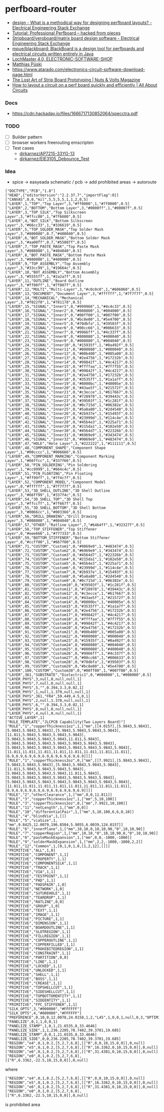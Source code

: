 perfboard-router
================
- [design - What is a methodical way for designing perfboard layouts? - Electrical Engineering Stack Exchange](https://electronics.stackexchange.com/questions/577198/what-is-a-methodical-way-for-designing-perfboard-layouts)
- [Tutorial: Professional Perfboard – hacked from pieces](https://hackedfrompieces.wordpress.com/2013/03/17/tutorial-professional-perfboard/)
- [Stripboard/veroboard/matrix board design software - Electrical Engineering Stack Exchange](https://electronics.stackexchange.com/questions/1600/stripboard-veroboard-matrix-board-design-software)
- [mpue/blackboard: BlackBoard is a design tool for perfboards and electrical circuits written entirely in Java](https://github.com/mpue/blackboard/tree/master)
- [LochMaster 4.0, ELECTRONIC-SOFTWARE-SHOP](https://www.electronic-software-shop.com/lng/en/electronic-software/lochmaster-40.html?language=en)
- [Matthias Püski](https://www.pueski.de/?p=41)
- https://www.atarado.com/electronics-circuit-software-download-page.html
- [The Lost Art of Strip Board Prototyping | Nuts & Volts Magazine](https://www.nutsvolts.com/magazine/article/june2013_Dratwa)
- [How to layout a circuit on a perf board quickly and efficiently | All About Circuits](https://forum.allaboutcircuits.com/threads/how-to-layout-a-circuit-on-a-perf-board-quickly-and-efficiently.165628/)

### Docs
- https://cdn.hackaday.io/files/1666717130852064/specctra.pdf

### TODO
- [ ] Builder pattern
- [ ] browser workers freerouting emscripten
- [ ] Test cases
  - [dirkarnez/AP7215-33YG-13](https://github.com/dirkarnez/AP7215-33YG-13)
  - [dirkarnez/EIE3105_Debounce_Test](https://github.com/dirkarnez/EIE3105_Debounce_Test)

### Idea
- spice -> easyeada schematic / pcb -> add prohibited areas -> autoroute
```
["DOCTYPE","PCB","1.8"]
["HEAD",{"editorVersion":"2.2.37.7","importFlag":0}]
["CANVAS",0,0,"mil",5,5,5,5,1,1,2,0,5]
["LAYER",1,"TOP","Top Layer",3,"#ff0000",1,"#7f0000",0.5]
["LAYER",2,"BOTTOM","Bottom Layer",3,"#0000ff",1,"#00007f",0.5]
["LAYER",3,"TOP_SILK","Top Silkscreen Layer",3,"#ffcc00",1,"#7f6600",0.5]
["LAYER",4,"BOT_SILK","Bottom Silkscreen Layer",3,"#66cc33",1,"#336619",0.5]
["LAYER",5,"TOP_SOLDER_MASK","Top Solder Mask Layer",3,"#800080",0.7,"#400040",0.5]
["LAYER",6,"BOT_SOLDER_MASK","Bottom Solder Mask Layer",3,"#aa00ff",0.7,"#55007f",0.5]
["LAYER",7,"TOP_PASTE_MASK","Top Paste Mask Layer",3,"#808080",1,"#404040",0.5]
["LAYER",8,"BOT_PASTE_MASK","Bottom Paste Mask Layer",3,"#800000",1,"#400000",0.5]
["LAYER",9,"TOP_ASSEMBLY","Top Assembly Layer",3,"#33cc99",1,"#19664c",0.5]
["LAYER",10,"BOT_ASSEMBLY","Bottom Assembly Layer",3,"#5555ff",1,"#2a2a7f",0.5]
["LAYER",11,"OUTLINE","Board Outline Layer",3,"#ff00ff",1,"#7f007f",0.5]
["LAYER",12,"MULTI","Multi-Layer",3,"#c0c0c0",1,"#606060",0.5]
["LAYER",13,"DOCUMENT","Document Layer",3,"#ffffff",1,"#7f7f7f",0.5]
["LAYER",14,"MECHANICAL","Mechanical Layer",3,"#f022f0",1,"#781178",0.5]
["LAYER",15,"SIGNAL","Inner1",0,"#999966",1,"#4c4c33",0.5]
["LAYER",16,"SIGNAL","Inner2",0,"#008000",1,"#004000",0.5]
["LAYER",17,"SIGNAL","Inner3",0,"#00ff00",1,"#007f00",0.5]
["LAYER",18,"SIGNAL","Inner4",0,"#bc8e00",1,"#5e4700",0.5]
["LAYER",19,"SIGNAL","Inner5",0,"#70dbfa",1,"#39503f",0.5]
["LAYER",20,"SIGNAL","Inner6",0,"#00cc66",1,"#006633",0.5]
["LAYER",21,"SIGNAL","Inner7",0,"#9966ff",1,"#4c337f",0.5]
["LAYER",22,"SIGNAL","Inner8",0,"#800080",1,"#400040",0.5]
["LAYER",23,"SIGNAL","Inner9",0,"#008080",1,"#004040",0.5]
["LAYER",24,"SIGNAL","Inner10",0,"#15935f",1,"#0a492f",0.5]
["LAYER",25,"SIGNAL","Inner11",0,"#000080",1,"#000040",0.5]
["LAYER",26,"SIGNAL","Inner12",0,"#00b400",1,"#005a00",0.5]
["LAYER",27,"SIGNAL","Inner13",0,"#2e4756",1,"#17232b",0.5]
["LAYER",28,"SIGNAL","Inner14",0,"#99842f",1,"#4c4217",0.5]
["LAYER",29,"SIGNAL","Inner15",0,"#ffffaa",1,"#7f7f55",0.5]
["LAYER",30,"SIGNAL","Inner16",0,"#99842f",1,"#4c4217",0.5]
["LAYER",31,"SIGNAL","Inner17",0,"#2e4756",1,"#17232b",0.5]
["LAYER",32,"SIGNAL","Inner18",0,"#3535ff",1,"#1a1a7f",0.5]
["LAYER",33,"SIGNAL","Inner19",0,"#8000bc",1,"#40005e",0.5]
["LAYER",34,"SIGNAL","Inner20",0,"#43ae5f",1,"#21572f",0.5]
["LAYER",35,"SIGNAL","Inner21",0,"#c3ecce",1,"#617667",0.5]
["LAYER",36,"SIGNAL","Inner22",0,"#728978",1,"#39443c",0.5]
["LAYER",37,"SIGNAL","Inner23",0,"#39503f",1,"#1c281f",0.5]
["LAYER",38,"SIGNAL","Inner24",0,"#0c715d",1,"#06382e",0.5]
["LAYER",39,"SIGNAL","Inner25",0,"#5a8a80",1,"#2d4540",0.5]
["LAYER",40,"SIGNAL","Inner26",0,"#2b937e",1,"#15493f",0.5]
["LAYER",41,"SIGNAL","Inner27",0,"#23999d",1,"#114c4e",0.5]
["LAYER",42,"SIGNAL","Inner28",0,"#45b4e3",1,"#225a71",0.5]
["LAYER",43,"SIGNAL","Inner29",0,"#215da1",1,"#102e50",0.5]
["LAYER",44,"SIGNAL","Inner30",0,"#4564d7",1,"#22326b",0.5]
["LAYER",45,"SIGNAL","Inner31",0,"#6969e9",1,"#343474",0.5]
["LAYER",46,"SIGNAL","Inner32",0,"#9069e9",1,"#483474",0.5]
["LAYER",47,"HOLE","Hole Layer",3,"#222222",1,"#111111",0.5]
["LAYER",48,"COMPONENT_SHAPE","Component Shape Layer",1,"#00cccc",1,"#006666",0.5]
["LAYER",49,"COMPONENT_MARKING","Component Marking Layer",1,"#66ffcc",1,"#337f66",0.5]
["LAYER",50,"PIN_SOLDERING","Pin Soldering Layer",1,"#cc9999",1,"#664c4c",0.5]
["LAYER",51,"PIN_FLOATING","Pin Floating Layer",1,"#ff99ff",1,"#7f4c7f",0.5]
["LAYER",52,"COMPONENT_MODEL","Component Model Layer",0,"#ffffff",1,"#7f7f7f",0.5]
["LAYER",53,"3D_SHELL_OUTLINE","3D Shell Outline Layer",3,"#66ff99",1,"#337f4c",0.5]
["LAYER",54,"3D_SHELL_TOP","3D Shell Top Layer",3,"#ffccff",1,"#7f667f",0.5]
["LAYER",55,"3D_SHELL_BOTTOM","3D Shell Bottom Layer",3,"#0066cc",1,"#003366",0.5]
["LAYER",56,"DRILL_DRAWING","Drill Drawing Layer",3,"#008080",1,"#004040",0.5]
["LAYER",57,"OTHER","Ratline Layer",7,"#6464ff",1,"#32327f",0.5]
["LAYER",58,"TOP_STIFFENER","Top Stiffener Layer",0,"#eee666",1,"#777333",0.5]
["LAYER",59,"BOTTOM_STIFFENER","Bottom Stiffener Layer",0,"#ccff00",1,"#667f00",0.5]
["LAYER",71,"CUSTOM","Custom1",0,"#9069e9",1,"#483474",0.5]
["LAYER",72,"CUSTOM","Custom2",0,"#6969e9",1,"#343474",0.5]
["LAYER",73,"CUSTOM","Custom3",0,"#4564d7",1,"#22326b",0.5]
["LAYER",74,"CUSTOM","Custom4",0,"#215da1",1,"#102e50",0.5]
["LAYER",75,"CUSTOM","Custom5",0,"#45b4e3",1,"#225a71",0.5]
["LAYER",76,"CUSTOM","Custom6",0,"#23999d",1,"#114c4e",0.5]
["LAYER",77,"CUSTOM","Custom7",0,"#2b937e",1,"#15493f",0.5]
["LAYER",78,"CUSTOM","Custom8",0,"#5a8a80",1,"#2d4540",0.5]
["LAYER",79,"CUSTOM","Custom9",0,"#0c715d",1,"#06382e",0.5]
["LAYER",80,"CUSTOM","Custom10",0,"#39503f",1,"#1c281f",0.5]
["LAYER",81,"CUSTOM","Custom11",0,"#728978",1,"#39443c",0.5]
["LAYER",82,"CUSTOM","Custom12",0,"#c3ecce",1,"#617667",0.5]
["LAYER",83,"CUSTOM","Custom13",0,"#43ae5f",1,"#21572f",0.5]
["LAYER",84,"CUSTOM","Custom14",0,"#8000bc",1,"#40005e",0.5]
["LAYER",85,"CUSTOM","Custom15",0,"#3535ff",1,"#1a1a7f",0.5]
["LAYER",86,"CUSTOM","Custom16",0,"#2e4756",1,"#17232b",0.5]
["LAYER",87,"CUSTOM","Custom17",0,"#99842f",1,"#4c4217",0.5]
["LAYER",88,"CUSTOM","Custom18",0,"#ffffaa",1,"#7f7f55",0.5]
["LAYER",89,"CUSTOM","Custom19",0,"#99842f",1,"#4c4217",0.5]
["LAYER",90,"CUSTOM","Custom20",0,"#2e4756",1,"#17232b",0.5]
["LAYER",91,"CUSTOM","Custom21",0,"#00b400",1,"#005a00",0.5]
["LAYER",92,"CUSTOM","Custom22",0,"#000080",1,"#000040",0.5]
["LAYER",93,"CUSTOM","Custom23",0,"#15935f",1,"#0a492f",0.5]
["LAYER",94,"CUSTOM","Custom24",0,"#008080",1,"#004040",0.5]
["LAYER",95,"CUSTOM","Custom25",0,"#800080",1,"#400040",0.5]
["LAYER",96,"CUSTOM","Custom26",0,"#9966ff",1,"#4c337f",0.5]
["LAYER",97,"CUSTOM","Custom27",0,"#00cc66",1,"#006633",0.5]
["LAYER",98,"CUSTOM","Custom28",0,"#70dbfa",1,"#39503f",0.5]
["LAYER",99,"CUSTOM","Custom29",0,"#bc8e00",1,"#5e4700",0.5]
["LAYER",100,"CUSTOM","Custom30",0,"#00ff00",1,"#007f00",0.5]
["LAYER",361,"SUBSTRATE","Dielectric1",0,"#000000",1,"#000000",0.5]
["LAYER_PHYS",3,null,0,null,null,1]
["LAYER_PHYS",7,null,0,null,null,1]
["LAYER_PHYS",5,"",0.394,3.3,0.02,1]
["LAYER_PHYS",1,null,1.379,null,null,1]
["LAYER_PHYS",361,"FR4",59.449,4.5,0,1]
["LAYER_PHYS",2,null,1.378,null,null,1]
["LAYER_PHYS",6,"",0.394,3.3,0.02,1]
["LAYER_PHYS",8,null,0,null,null,1]
["LAYER_PHYS",4,null,0,null,null,1]
["ACTIVE_LAYER",1]
["RULE_TEMPLATE","JLCPCB Capability(Two Layers Board)"]
["RULE","1","copperThickness1oz",1,["mm",[[4.0157],[5.9843,5.9843],[5.9843,5.9843,5.9843],[5.9843,5.9843,5.9843,5.9843],[11.811,5.9843,5.9843,5.9843,5.9843],[5.9843,5.9843,5.9843,5.9843,11.811,5.9843],[5.9843,5.9843,5.9843,5.9843,5.9843,5.9843,5.9843],[5.9843,5.9843,5.9843,5.9843,5.9843,5.9843,5.9843,5.9843],[11.811,11.811,11.811,11.811,11.811,11.811,11.811,11.811],[6.9,6.9,6.9,6.9,6.9,6.9,6.9,6.9,6.9]]]]
["RULE","1","copperThickness2oz",0,["mm",[[7.9921],[5.9843,5.9843],[5.9843,5.9843,5.9843],[5.9843,5.9843,5.9843,5.9843],[11.811,5.9843,5.9843,5.9843,5.9843],[5.9843,5.9843,5.9843,5.9843,11.811,5.9843],[5.9843,5.9843,5.9843,5.9843,5.9843,5.9843,5.9843],[5.9843,5.9843,5.9843,5.9843,5.9843,5.9843,5.9843,5.9843],[11.811,11.811,11.811,11.811,11.811,11.811,11.811,11.811],[6.9,6.9,6.9,6.9,6.9,6.9,6.9,6.9,6.9]]]]
["RULE","2","otherClearance",1,["mm",0,0,11.811]]
["RULE","3","copperThickness1oz",1,["mm",5,10,100]]
["RULE","3","copperThickness2oz",0,["mm",7.9921,10,100]]
["RULE","11","netLength",1,["mm",0,0]]
["RULE","10","differentialPair",1,["mm",5,10,100,6,6,0,10]]
["RULE","4","blindVia",1,[]]
["RULE","5","viaSize",1,["mm",9.8425,12.0079,196.8504,5.9055,6.0039,124.0157]]
["RULE","6","innerPlane",1,["mm",10,10,0,10,10,90,"0",10,10,90]]
["RULE","7","copperRegion",1,["mm",10,10,"0",10,10,90,0,"0",10,10,90]]
["RULE","8","pasteMaskExpansion",1,["mm",0,0,-1000,-1000]]
["RULE","9","solderMaskExpansion",1,["mm",2,2,-1000,-1000,2,2]]
["RULE","12","Common",1,[0,1,0,1,0,[1,2,12],[]]]
["PRIMITIVE","ALL",1,0]
["PRIMITIVE","COMPONENT",1,1]
["PRIMITIVE","PROPERTY",1,1]
["PRIMITIVE","COMPONENTSILK",1,1]
["PRIMITIVE","TRACK",1,1]
["PRIMITIVE","VIA",1,1]
["PRIMITIVE","TESTPOINT",1,1]
["PRIMITIVE","PAD",1,1]
["PRIMITIVE","PADSPAIR",1,0]
["PRIMITIVE","NETWORK",1,0]
["PRIMITIVE","SUTUREHOLE",1,1]
["PRIMITIVE","TEARDROP",1,1]
["PRIMITIVE","RATLINE",0,0]
["PRIMITIVE","GROUP",1,0]
["PRIMITIVE","TEXT",1,1]
["PRIMITIVE","IMAGE",1,1]
["PRIMITIVE","PICTURE",1,1]
["PRIMITIVE","DIMENSION",1,1]
["PRIMITIVE","BOARDOUTLINE",1,1]
["PRIMITIVE","SLOTREGION",1,1]
["PRIMITIVE","FILLREGIEN",1,1]
["PRIMITIVE","COPPEROUTLINE",1,1]
["PRIMITIVE","COPPERFILLED",1,1]
["PRIMITIVE","PROHIBITEDREGION",1,1]
["PRIMITIVE","CONSTRAINT",1,1]
["PRIMITIVE","PARTITION",0,0]
["PRIMITIVE","LINE",1,1]
["PRIMITIVE","LOCKED",1,1]
["PRIMITIVE","UNLOCKED",1,1]
["PRIMITIVE","SHELL",1,1]
["PRIMITIVE","BOSS",1,1]
["PRIMITIVE","CREASE",1,1]
["PRIMITIVE","TOPSHELLCUT",1,1]
["PRIMITIVE","SIDESHELLCUT",1,1]
["PRIMITIVE","TOPBOTTOMENTITY",1,1]
["PRIMITIVE","SIDEENTITY",1,1]
["PRIMITIVE","FPC_STIFFENER",1,1]
["SILK_OPTS",3,"#000000","#FFFFFF"]
["SILK_OPTS",4,"#000000","#FFFFFF"]
["PREFERENCE",0,10,0,12.0078,24.0158,1,2,"L45",1,0,0,1,null,0,3,"OPTIMIZA_OPEN",0,"OPTIMIZA_WEAK",true,true]
["PANELIZE",0,1,1,0,0,1]
["PANELIZE_STAMP",1,0,1,21.6535,8,33.4646]
["PANELIZE_SIDE",1,1,236.2205,78.7402,39.3701,19.685]
["PANELIZE_STAMP",0,0,1,21.6535,8,33.4646]
["PANELIZE_SIDE",0,0,236.2205,78.7402,39.3701,19.685]
["REGION","e4",0,1,0.2,[5,2,7,6,8],[["R",0,0,10,15,0,0]],0,null]
["REGION","e5",0,1,0.2,[5,2,7,6,8],[["R",16.3362,0,10,15,0,0]],0,null]
["REGION","e6",0,1,0.2,[5,2,7,6,8],[["R",31.4381,0,10,15,0,0]],0,null]
["REGION","e0",0,1,0.2,[5,2,7,6,8],[["R",6.3362,-22.5,10,15,0,0]],0,null]
```
where
```
["REGION","e4",0,1,0.2,[5,2,7,6,8],[["R",0,0,10,15,0,0]],0,null]
["REGION","e5",0,1,0.2,[5,2,7,6,8],[["R",16.3362,0,10,15,0,0]],0,null]
["REGION","e6",0,1,0.2,[5,2,7,6,8],[["R",31.4381,0,10,15,0,0]],0,null]
["REGION","e0",0,1,0.2,[5,2,7,6,8],[["R",6.3362,-22.5,10,15,0,0]],0,null]
```
is prohibited area
